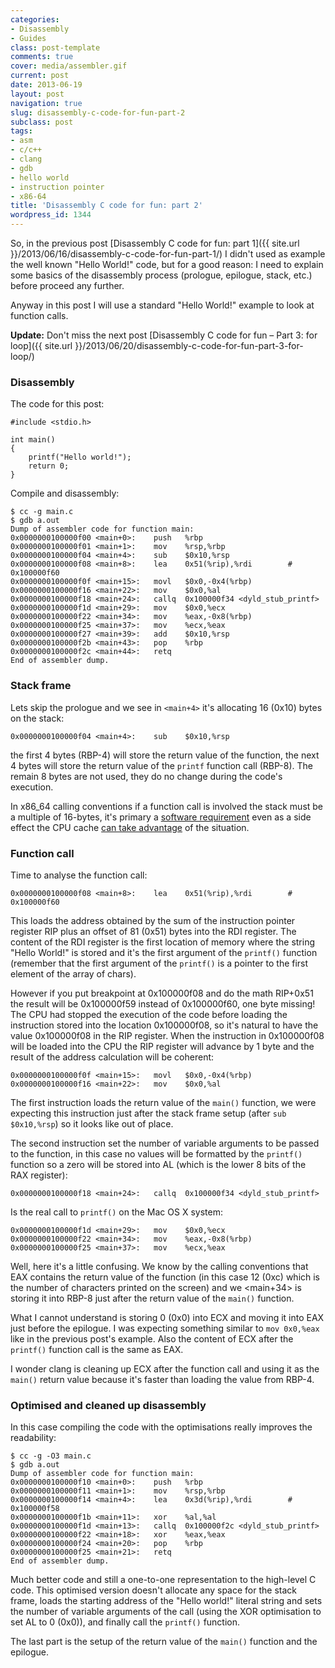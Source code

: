 ```yaml
---
categories:
- Disassembly
- Guides
class: post-template
comments: true
cover: media/assembler.gif
current: post
date: 2013-06-19
layout: post
navigation: true
slug: disassembly-c-code-for-fun-part-2
subclass: post
tags:
- asm
- c/c++
- clang
- gdb
- hello world
- instruction pointer
- x86-64
title: 'Disassembly C code for fun: part 2'
wordpress_id: 1344
---
```


So, in the previous post [Disassembly C code for fun: part 1]({{ site.url }}/2013/06/16/disassembly-c-code-for-fun-part-1/) I didn't used as example the well known "Hello World!" code, but for a good reason: I need to explain some basics of the disassembly process (prologue, epilogue, stack, etc.) before proceed any further.

Anyway in this post I will use a standard "Hello World!" example to look at function calls.

**Update:** Don't miss the next post [Disassembly C code for fun – Part 3: for loop]({{ site.url }}/2013/06/20/disassembly-c-code-for-fun-part-3-for-loop/)

<!-- more -->

### Disassembly

The code for this post:

    #include <stdio.h>

    int main()
    {
        printf("Hello world!");
        return 0;
    }

Compile and disassembly:

    $ cc -g main.c
    $ gdb a.out
    Dump of assembler code for function main:
    0x0000000100000f00 <main+0>:    push   %rbp
    0x0000000100000f01 <main+1>:    mov    %rsp,%rbp
    0x0000000100000f04 <main+4>:    sub    $0x10,%rsp
    0x0000000100000f08 <main+8>:    lea    0x51(%rip),%rdi        # 0x100000f60
    0x0000000100000f0f <main+15>:   movl   $0x0,-0x4(%rbp)
    0x0000000100000f16 <main+22>:   mov    $0x0,%al
    0x0000000100000f18 <main+24>:   callq  0x100000f34 <dyld_stub_printf>
    0x0000000100000f1d <main+29>:   mov    $0x0,%ecx
    0x0000000100000f22 <main+34>:   mov    %eax,-0x8(%rbp)
    0x0000000100000f25 <main+37>:   mov    %ecx,%eax
    0x0000000100000f27 <main+39>:   add    $0x10,%rsp
    0x0000000100000f2b <main+43>:   pop    %rbp
    0x0000000100000f2c <main+44>:   retq
    End of assembler dump.

### Stack frame

Lets skip the prologue and we see in `<main+4>` it's allocating 16 (0x10) bytes on the stack:

    0x0000000100000f04 <main+4>:    sub    $0x10,%rsp

the first 4 bytes (RBP-4) will store the return value of the function, the next 4 bytes will store the return value of the `printf` function call (RBP-8). The remain 8 bytes are not used, they do no change during the code's execution.

In x86_64 calling conventions if a function call is involved the stack must be a multiple of 16-bytes, it's primary a [software requirement](http://software.intel.com/en-us/forums/topic/291241#comment-1541265) even as a side effect the CPU cache [can take advantage](http://software.intel.com/en-us/forums/topic/291241#comment-1541267) of the situation.

### Function call

Time to analyse the function call:

    0x0000000100000f08 <main+8>:    lea    0x51(%rip),%rdi        # 0x100000f60

This loads the address obtained by the sum of the instruction pointer register RIP plus an offset of 81 (0x51) bytes into the RDI register. The content of the RDI register is the first location of memory where the string "Hello World!" is stored and it's the first argument of the `printf()` function (remember that the first argument of the `printf()` is a pointer to the first element of the array of chars).

However if you put breakpoint at 0x100000f08 and do the math RIP+0x51 the result will be 0x100000f59 instead of 0x100000f60, one byte missing! The CPU had stopped the execution of the code before loading the instruction stored into the location 0x100000f08, so it's natural to have the value 0x100000f08 in the RIP register. When the instruction in 0x100000f08 will be loaded into the CPU the RIP register will advance by 1 byte and the result of the address calculation will be coherent:

    0x0000000100000f0f <main+15>:   movl   $0x0,-0x4(%rbp)
    0x0000000100000f16 <main+22>:   mov    $0x0,%al

The first instruction loads the return value of the `main()` function, we were expecting this instruction just after the stack frame setup (after `sub $0x10,%rsp`) so it looks like out of place.

The second instruction set the number of variable arguments to be passed to the function, in this case no values will be formatted by the `printf()` function so a zero will be stored into AL (which is the lower 8 bits of the RAX register):

    0x0000000100000f18 <main+24>:   callq  0x100000f34 <dyld_stub_printf>

Is the real call to `printf()` on the Mac OS X system:

    0x0000000100000f1d <main+29>:   mov    $0x0,%ecx
    0x0000000100000f22 <main+34>:   mov    %eax,-0x8(%rbp)
    0x0000000100000f25 <main+37>:   mov    %ecx,%eax

Well, here it's a little confusing. We know by the calling conventions that EAX contains the return value of the function (in this case 12 (0xc) which is the number of characters printed on the screen) and we <main+34> is storing it  into RBP-8 just after the return value of the `main()` function.

What I cannot understand is storing 0 (0x0) into ECX and moving it into EAX just before the epilogue. I was expecting something similar to `mov 0x0,%eax` like in the previous post's example. Also the content of ECX after the `printf()` function call is the same as EAX.

I wonder clang is cleaning up ECX after the function call and using it as the `main()` return value because it's faster than loading the value from RBP-4.

### Optimised and cleaned up disassembly

In this case compiling the code with the optimisations really improves the readability:

    $ cc -g -O3 main.c
    $ gdb a.out
    Dump of assembler code for function main:
    0x0000000100000f10 <main+0>:    push   %rbp
    0x0000000100000f11 <main+1>:    mov    %rsp,%rbp
    0x0000000100000f14 <main+4>:    lea    0x3d(%rip),%rdi        # 0x100000f58
    0x0000000100000f1b <main+11>:   xor    %al,%al
    0x0000000100000f1d <main+13>:   callq  0x100000f2c <dyld_stub_printf>
    0x0000000100000f22 <main+18>:   xor    %eax,%eax
    0x0000000100000f24 <main+20>:   pop    %rbp
    0x0000000100000f25 <main+21>:   retq
    End of assembler dump.

Much better code and still a one-to-one representation to the high-level C code. This optimised version doesn't allocate any space for the stack frame, loads the starting address of the "Hello world!" literal string and sets the number of variable arguments of the call (using the XOR optimisation to set AL to 0 (0x0)), and finally call the `printf()` function.

The last part is the setup of the return value of the `main()` function and the epilogue.
